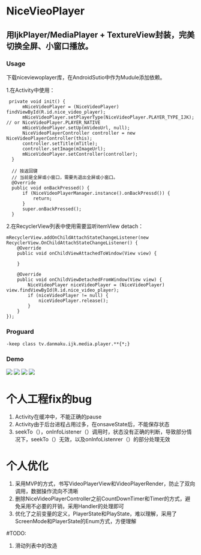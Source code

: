 # NiceVieoPlayer
## 用IjkPlayer/MediaPlayer + TextureView封装，完美切换全屏、小窗口播放。
### Usage
下载niceviewoplayer库，在AndroidSutio中作为Mudule添加依赖。

1.在Activity中使用：
```
 private void init() {
      mNiceVideoPlayer = (NiceVideoPlayer) findViewById(R.id.nice_video_player);
      mNiceVideoPlayer.setPlayerType(NiceVideoPlayer.PLAYER_TYPE_IJK); // or NiceVideoPlayer.PLAYER_NATIVE
      mNiceVideoPlayer.setUp(mVideoUrl, null);
      NiceVideoPlayerController controller = new NiceVideoPlayerController(this);
      controller.setTitle(mTitle);
      controller.setImage(mImageUrl);
      mNiceVideoPlayer.setController(controller);
  }
  
  // 按返回键
  // 当前是全屏或小窗口，需要先退出全屏或小窗口。
  @Override
  public void onBackPressed() {
      if (NiceVideoPlayerManager.instance().onBackPressd()) {
          return;
      }
      super.onBackPressed();
  }
  ```
2.在RecyclerView列表中使用需要监听itemView detach：
```
mRecyclerView.addOnChildAttachStateChangeListener(new RecyclerView.OnChildAttachStateChangeListener() {
    @Override
    public void onChildViewAttachedToWindow(View view) {

    }

    @Override
    public void onChildViewDetachedFromWindow(View view) {
        NiceVideoPlayer niceVideoPlayer = (NiceVideoPlayer) view.findViewById(R.id.nice_video_player);
        if (niceVideoPlayer != null) {
            niceVideoPlayer.release();
        }
    }
});
```
### Proguard
```
-keep class tv.danmaku.ijk.media.player.**{*;}
```
### Demo
![](https://github.com/xiaoyanger0825/NiceVieoPlayer/raw/master/images/aa.jpg)
![](https://github.com/xiaoyanger0825/NiceVieoPlayer/raw/master/images/bb.jpg)
![](https://github.com/xiaoyanger0825/NiceVieoPlayer/raw/master/images/cc.jpg)
![](https://github.com/xiaoyanger0825/NiceVieoPlayer/raw/master/images/dd.jpg)

# 个人工程fix的bug

1. Activity在缓冲中，不能正确的pause
2. Activity由于后台进程占用过多，在onsaveState后，不能保存状态
3. seekTo（），onInfoListener（）调用时，状态没有正确的判断，导致部分情况下，seekTo（）无效，以及onInfoListenrer（）的部分处理无效


# 个人优化
1. 采用MVP的方式，书写VideoPlayerView和VideoPlayerRender，防止了双向调用，数据操作流向不清晰
2. 删除NiceVideoPlayerController之前CountDownTimer和Timer的方式，避免采用不必要的开销，采用Handler的处理即可
3. 优化了之前变量的定义，PlayerState和PlayState，难以理解，采用了ScreenMode和PlayerState的Enum方式，方便理解


#TODO:

1. 滑动列表中的改造
